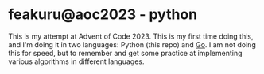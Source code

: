 # feakuru@aoc2023 - python

This is my attempt at Advent of Code 2023. This is my first time doing this, and I'm doing it in two languages: Python (this repo) and [Go](https://github.com/feakuru/aoc2023go). I am not doing this for speed, but to remember and get some practice at implementing various algorithms in different languages.
